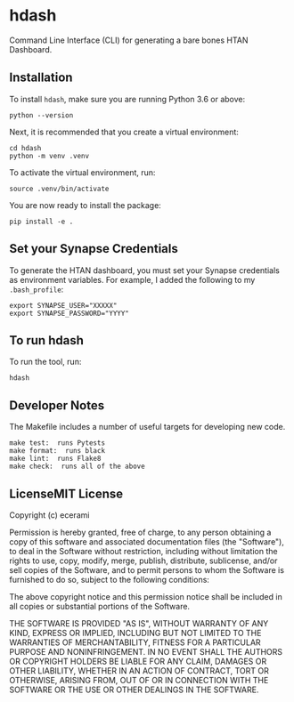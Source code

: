 # hdash

Command Line Interface (CLI) for generating a bare bones HTAN Dashboard.

## Installation

To install ```hdash```, make sure you are running Python 3.6 or above:

```
python --version
```

Next, it is recommended that you create a virtual environment:

```
cd hdash
python -m venv .venv
```

To activate the virtual environment, run:

```
source .venv/bin/activate
```

You are now ready to install the package:

```
pip install -e .
```

## Set your Synapse Credentials

To generate the HTAN dashboard, you must set your Synapse credentials as
environment variables.  For example, I added the following to 
my ```.bash_profile```:

```
export SYNAPSE_USER="XXXXX"
export SYNAPSE_PASSWORD="YYYY"
```

## To run hdash

To run the tool, run:

```
hdash
```

## Developer Notes

The Makefile includes a number of useful targets for developing new code.

    make test:  runs Pytests
    make format:  runs black
    make lint:  runs Flake8
    make check:  runs all of the above

## LicenseMIT License

Copyright (c) ecerami

Permission is hereby granted, free of charge, to any person obtaining a copy
of this software and associated documentation files (the "Software"), to deal
in the Software without restriction, including without limitation the rights
to use, copy, modify, merge, publish, distribute, sublicense, and/or sell
copies of the Software, and to permit persons to whom the Software is
furnished to do so, subject to the following conditions:

The above copyright notice and this permission notice shall be included in all
copies or substantial portions of the Software.

THE SOFTWARE IS PROVIDED "AS IS", WITHOUT WARRANTY OF ANY KIND, EXPRESS OR
IMPLIED, INCLUDING BUT NOT LIMITED TO THE WARRANTIES OF MERCHANTABILITY,
FITNESS FOR A PARTICULAR PURPOSE AND NONINFRINGEMENT. IN NO EVENT SHALL THE
AUTHORS OR COPYRIGHT HOLDERS BE LIABLE FOR ANY CLAIM, DAMAGES OR OTHER
LIABILITY, WHETHER IN AN ACTION OF CONTRACT, TORT OR OTHERWISE, ARISING FROM,
OUT OF OR IN CONNECTION WITH THE SOFTWARE OR THE USE OR OTHER DEALINGS IN THE
SOFTWARE.
